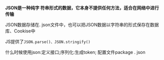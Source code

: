 **JSON是一种纯字 符串形式的数据，它本身不提供任何方法，适合在网络中进行传输**

JSON数据存储在. json文件中，也可以把JSON数据以字符串的形式保存在数据库、Cookise中

JS提供了`JSON.parse()、JSON.stringify()`

什么时候使用json:定义接口;序列化:生成token; 配置文件package . json